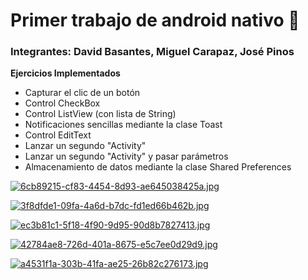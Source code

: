 # Primer trabajo de android nativo 📱
### Integrantes: David Basantes, Miguel Carapaz, José Pinos

**Ejercicios Implementados**

- Capturar el clic de un botón
- Control CheckBox
- Control ListView (con lista de String)
- Notificaciones sencillas mediante la clase Toast
- Control EditText
- Lanzar un segundo "Activity"
- Lanzar un segundo "Activity" y pasar parámetros
- Almacenamiento de datos mediante la clase Shared Preferences


[![6cb89215-cf83-4454-8d93-ae645038425a.jpg](https://i.postimg.cc/1XNQgbzK/6cb89215-cf83-4454-8d93-ae645038425a.jpg)](https://postimg.cc/fSZFp2m3)


[![3f8dfde1-09fa-4a6d-b7dc-fd1ed66b462b.jpg](https://i.postimg.cc/9Mk2QccM/3f8dfde1-09fa-4a6d-b7dc-fd1ed66b462b.jpg)](https://postimg.cc/TLnFkMLM)


[![ec3b81c1-5f18-4f90-9d95-90d8b7827413.jpg](https://i.postimg.cc/7PpCBkSw/ec3b81c1-5f18-4f90-9d95-90d8b7827413.jpg)](https://postimg.cc/grHkJ1MT)


[![42784ae8-726d-401a-8675-e5c7ee0d29d9.jpg](https://i.postimg.cc/14hZDMn1/42784ae8-726d-401a-8675-e5c7ee0d29d9.jpg)](https://postimg.cc/bSTMhx9m)


[![a4531f1a-303b-41fa-ae25-26b82c276173.jpg](https://i.postimg.cc/kMV6F46T/a4531f1a-303b-41fa-ae25-26b82c276173.jpg)](https://postimg.cc/4ngxXX1c)
